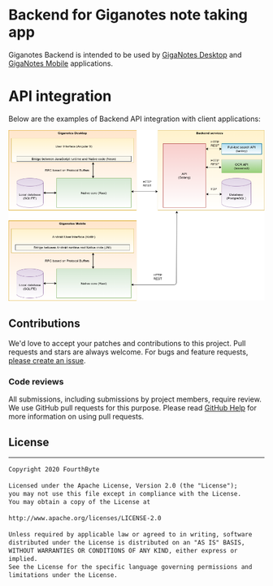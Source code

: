 
# Backend for Giganotes note taking app

Giganotes Backend is intended to be used by [GigaNotes Desktop](https://github.com/FourthByteLabs/giganotes-desktop) and [GigaNotes Mobile](https://github.com/FourthByteLabs/giganotes-mobile) applications. 

# API integration

Below are the examples of Backend API integration with client applications:

![Backend API usage](/docs/giganotes-core-integration-examples-diagram.png)

## Contributions

We'd love to accept your patches and contributions to this project. Pull requests and stars are always welcome. For bugs and feature requests, [please create an issue](../../issues/new).

### Code reviews

All submissions, including submissions by project members, require review. We
use GitHub pull requests for this purpose. Please read
[GitHub Help](https://help.github.com/articles/about-pull-requests/) for more
information on using pull requests.

## License
-------

    Copyright 2020 FourthByte
    
    Licensed under the Apache License, Version 2.0 (the "License");
    you may not use this file except in compliance with the License.
    You may obtain a copy of the License at
    
    http://www.apache.org/licenses/LICENSE-2.0
    
    Unless required by applicable law or agreed to in writing, software
    distributed under the License is distributed on an "AS IS" BASIS,
    WITHOUT WARRANTIES OR CONDITIONS OF ANY KIND, either express or implied.
    See the License for the specific language governing permissions and
    limitations under the License.